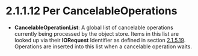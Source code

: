 <html dir="LTR" xmlns:mshelp="http://msdn.microsoft.com/mshelp" xmlns:ddue="http://ddue.schemas.microsoft.com/authoring/2003/5" xmlns:xlink="http://www.w3.org/1999/xlink" xmlns:tool="http://www.microsoft.com/tooltip">
    <head>
        <meta http-equiv="Content-Type" content="text/html; CHARSET=utf-8"></meta>
        <meta name="save" content="history"></meta>
        <title>2.1.1.12 Per CancelableOperations</title>
        <xml>
            <mshelp:toctitle title="2.1.1.12 Per CancelableOperations"></mshelp:toctitle>
            <mshelp:rltitle title="[MS-FSA]: Per CancelableOperations"></mshelp:rltitle>
            <mshelp:keyword index="A" term="dc135724-f023-418d-8bd6-a904e8659af1"></mshelp:keyword>
            <mshelp:attr name="DCSext.ContentType" value="open specification"></mshelp:attr>
            <mshelp:attr name="AssetID" value="dc135724-f023-418d-8bd6-a904e8659af1"></mshelp:attr>
            <mshelp:attr name="TopicType" value="kbRef"></mshelp:attr>
            <mshelp:attr name="DCSext.Title" value="[MS-FSA]: Per CancelableOperations" />
        </xml>
    </head>
    <body>
        <div id="header">
            <h1 class="heading">2.1.1.12 Per CancelableOperations</h1>
        </div>
        <div id="mainSection">
            <div id="mainBody">
                <div id="allHistory" class="saveHistory"></div>
                <div id="sectionSection0" class="section" name="collapseableSection">
                    

<ul><li><p><span><span> 
</span></span><b>CancelableOperationList</b>: A global list of cancelable
operations currently being processed by the object store. Items in this list
are looked up via their <b>IORequest</b> Identifier as defined in section <a href="b8f2c9fd-ec06-496c-b0aa-f3c1ed5853a0.html">2.1.5.19</a>. Operations are
inserted into this list when a cancelable operation waits.</p>

</li></ul>
                </div>
            </div>
        </div>
    </body>
</html>